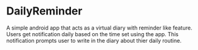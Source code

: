 # DailyReminder
A simple android app that acts as a virtual diary with reminder like feature.
Users get notification daily based on the time set using the app.
This notification prompts user to write in the diary about thier daily routine.

